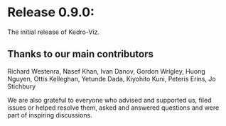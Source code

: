# Release 0.9.0:

The initial release of Kedro-Viz.

## Thanks to our main contributors

Richard Westenra, Nasef Khan, Ivan Danov, Gordon Wrigley, Huong Nguyen, Ottis Kelleghan, Yetunde Dada, Kiyohito Kuni, Peteris Erins, Jo Stichbury

We are also grateful to everyone who advised and supported us, filed issues or helped resolve them, asked and answered questions and were part of inspiring discussions.
